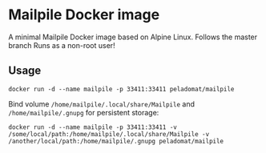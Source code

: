 # Mailpile Docker image

A minimal Mailpile Docker image based on Alpine Linux.
Follows the master branch
Runs as a non-root user!

## Usage

```
docker run -d --name mailpile -p 33411:33411 peladomat/mailpile
```

Bind volume `/home/mailpile/.local/share/Mailpile` and `/home/mailpile/.gnupg` for persistent storage:

```
docker run -d --name mailpile -p 33411:33411 -v /some/local/path:/home/mailpile/.local/share/Mailpile -v /another/local/path:/home/mailpile/.gnupg peladomat/mailpile
```
